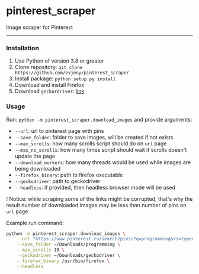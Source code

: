 # pinterest_scraper
Image scraper for Pinterest

***

### Installation

1. Use Python of version 3.8 or greater
2. Clone repository: `git clone https://github.com/evjeny/pinterest_scraper`
3. Install package: `python setup.py install`
4. Download and install Firefox
5. Download `geckordriver`: [link](https://github.com/mozilla/geckodriver/releases)

### Usage

Run: `python -m pinterest_scraper.download_images` and provide arguments:
* `--url`: url to pinterest page with pins
* `--save_folder`: folder to save images, will be created if not exists
* `--max_scrolls`: how many scrolls script should do on `url` page
* `--max_no_scrolls`: how many times script should wait if scrolls doesn't update the page
* `--download_workers`: how many threads would be used while images are being downloaded
* `--firefox_binary`: path to firefox executable
* `--geckodriver`: path to geckodriver
* `--headless`: if provided, then headless browser mode will be used

! Notice: while scraping some of the links might be corrupted, that's why the result number of downloaded images may be less than number of pins on `url` page

Example run command:
```bash
python -m pinterest_scraper.download_images \
    --url "https://www.pinterest.ru/search/pins/?q=programming&rs=typed&term_meta[]=programming%7Ctyped" \
    --save_folder ~/Downloads/programming \
    --max_scrolls 10 \
    --geckodriver ~/Downloads/geckodriver \
    --firefox_binary /usr/bin/firefox \
    --headless
```

